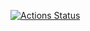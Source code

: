 [![Actions Status](https://github.com/jakeqwert/01.homework_helloworld/workflows/cpp_CI/badge.svg)](https://github.com/jakeqwert/01.homework_helloworld/actions)
